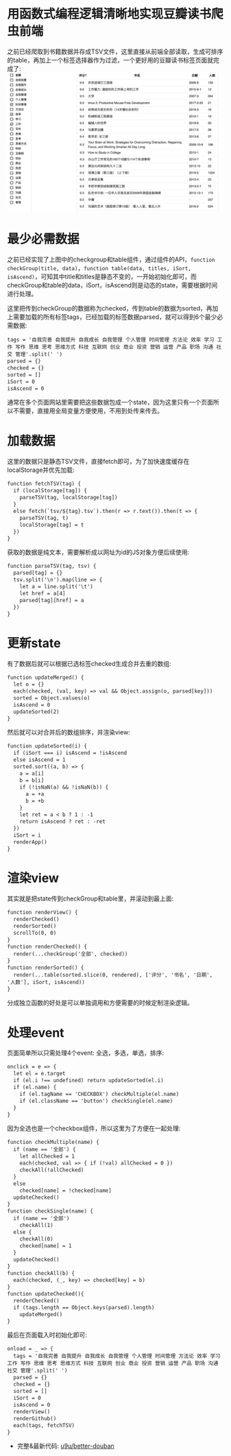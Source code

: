 # 用函数式编程逻辑清晰地实现豆瓣读书爬虫前端
之前已经爬取到书籍数据并存成TSV文件，这里直接从前端全部读取，生成可排序的table，再加上一个标签选择器作为过滤，一个更好用的豆瓣读书标签页面就完成了:
![](https://raw.githubusercontent.com/u9u/images/master/gftRy2.png)

# 最少必需数据
之前已经实现了上图中的checkgroup和table组件，通过组件的API，`function checkGroup(title, data)`，`function table(data, titles, iSort, isAscend)`，可知其中title和titles是静态不变的，一开始初始化即可，而checkGroup和table的data，iSort，isAscend则是动态的state，需要根据时间进行处理。

这里把传到checkGroup的数据称为checked，传到table的数据为sorted，再加上需要加载的所有标签tags，已经加载的标签数据parsed，就可以得到6个最少必需数据:
```
tags = '自我完善 自我提升 自我成长 自我管理 个人管理 时间管理 方法论 效率 学习 工作 写作 思维 思考 思维方式 科技 互联网 创业 商业 投资 营销 运营 产品 职场 沟通 社交 管理'.split(' ')
parsed = {}
checked = {}
sorted = []
iSort = 0
isAscend = 0
```

通常在多个页面网站里需要把这些数据包成一个state，因为这里只有一个页面所以不需要，直接用全局变量方便使用，不用到处传来传去。

# 加载数据
这里的数据只是静态TSV文件，直接fetch即可，为了加快速度缓存在localStorage并优先加载:
```
function fetchTSV(tag) {
  if (localStorage[tag]) {
    parseTSV(tag, localStorage[tag])
  }
  else fetch(`tsv/${tag}.tsv`).then(r => r.text()).then(t => {
    parseTSV(tag, t)
    localStorage[tag] = t
  })
}
```

获取的数据是纯文本，需要解析成以网址为id的JS对象方便后续使用:
```
function parseTSV(tag, tsv) {
  parsed[tag] = {}
  tsv.split('\n').map(line => {
    let a = line.split('\t')
    let href = a[4]
    parsed[tag][href] = a
  })
}
```


# 更新state
有了数据后就可以根据已选标签checked生成合并去重的数组:
```
function updateMerged() {
  let o = {}
  each(checked, (val, key) => val && Object.assign(o, parsed[key]))
  sorted = Object.values(o)
  isAscend = 0
  updateSorted(2)
}
```

然后就可以对合并后的数组排序，并渲染view:
```
function updateSorted(i) {
  if (iSort === i) isAscend = !isAscend
  else isAscend = 1
  sorted.sort((a, b) => {
    a = a[i]
    b = b[i]
    if (!isNaN(a) && !isNaN(b)) {
      a = +a
      b = +b
    }
    let ret = a < b ? 1 : -1
    return isAscend ? ret : -ret
  })
  iSort = i
  renderApp()
}
```

# 渲染view
其实就是把state传到checkGroup和table里，并滚动到最上面:
```
function renderView() {
  renderChecked()
  renderSorted()
  scrollTo(0, 0)
}
function renderChecked() {
  render(...checkGroup('全部', checked))
}
function renderSorted() {
  render(...table(sorted.slice(0, rendered), ['评分', '书名', '日期', '人数'], iSort, isAscend))
}
```

分成独立函数的好处是可以单独调用和方便需要的时候定制渲染逻辑。

# 处理event
页面简单所以只需处理4个event: 全选，多选，单选，排序:
```
onclick = e => {
  let el = e.target
  if (el.i !== undefined) return updateSorted(el.i)
  if (el.name) {
    if (el.tagName == 'CHECKBOX') checkMultiple(el.name)
    if (el.className == 'button') checkSingle(el.name)
  }
}
```

因为全选也是一个checkbox组件，所以这里为了方便在一起处理:
```
function checkMultiple(name) {
  if (name == '全部') {
    let allChecked = 1
    each(checked, val => { if (!val) allChecked = 0 })
    checkAll(!allChecked)
  }
  else
    checked[name] = !checked[name]
  updateChecked()
}
function checkSingle(name) {
  if (name == '全部')
    checkAll(1)
  else {
    checkAll(0)
    checked[name] = 1
  }
  updateChecked()
}
function checkAll(b) {
  each(checked, (_, key) => checked[key] = b)
}
function updateChecked(){
  renderChecked()
  if (tags.length == Object.keys(parsed).length)
    updateMerged()
}
```

最后在页面载入时初始化即可:
```
onload = _ => {
  tags = '自我完善 自我提升 自我成长 自我管理 个人管理 时间管理 方法论 效率 学习 工作 写作 思维 思考 思维方式 科技 互联网 创业 商业 投资 营销 运营 产品 职场 沟通 社交 管理'.split(' ')
  parsed = {}
  checked = {}
  sorted = []
  iSort = 0
  isAscend = 0
  renderView()
  renderGithub()
  each(tags, fetchTSV)
}
```

* 完整&最新代码: [u9u/better-douban](https://github.com/u9u/better-douban)
